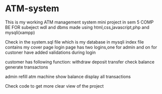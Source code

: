 # ATM-system

This is my working ATM management system mini project in sem 5 COMP BE FOR subeject wdl and dbms made using html,css,javascript,php 
and mysqli(xampp)


Check in the system.sql file which is my database in mysqli
index file contains my cover page
login page has  two logins,one for admin and on for custoner
have added validations during login


customer has following function:
withdraw
deposit
transfer
check balance
generate transactons

admin
refill atm machine
show balance
display all transactions


Check code to get more clear view of the project























